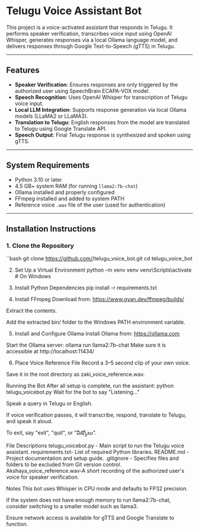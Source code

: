 # Telugu Voice Assistant Bot

This project is a voice-activated assistant that responds in Telugu. It performs speaker verification, transcribes voice input using OpenAI Whisper, generates responses via a local Ollama language model, and delivers responses through Google Text-to-Speech (gTTS) in Telugu.

---

## Features

- **Speaker Verification**: Ensures responses are only triggered by the authorized user using SpeechBrain ECAPA-VOX model.
- **Speech Recognition**: Uses OpenAI Whisper for transcription of Telugu voice input.
- **Local LLM Integration**: Supports response generation via local Ollama models (LLaMA2 or LLaMA3).
- **Translation to Telugu**: English responses from the model are translated to Telugu using Google Translate API.
- **Speech Output**: Final Telugu response is synthesized and spoken using gTTS.

---

## System Requirements

- Python 3.10 or later
- 4.5 GB+ system RAM (for running `llama2:7b-chat`)
- Ollama installed and properly configured
- FFmpeg installed and added to system PATH
- Reference voice `.wav` file of the user (used for authentication)

---

## Installation Instructions

### 1. Clone the Repository

``bash
git clone https://github.com/<your-username>/telugu_voice_bot.git
cd telugu_voice_bot

2. Set Up a Virtual Environment
python -m venv venv
venv\Scripts\activate  # On Windows


3. Install Python Dependencies
pip install -r requirements.txt

4. Install FFmpeg
Download from: https://www.gyan.dev/ffmpeg/builds/

Extract the contents.

Add the extracted bin/ folder to the Windows PATH environment variable.

5. Install and Configure Ollama
Install Ollama from: https://ollama.com

Start the Ollama server:
ollama run llama2:7b-chat
Make sure it is accessible at http://localhost:11434/

6. Place Voice Reference File
Record a 3–5 second clip of your own voice.

Save it in the root directory as zaki_voice_reference.wav.

Running the Bot
After all setup is complete, run the assistant:
python telugu_voicebot.py
Wait for the bot to say "Listening..."

Speak a query in Telugu or English.

If voice verification passes, it will transcribe, respond, translate to Telugu, and speak it aloud.

To exit, say "exit", "quit", or "వీడ్కోలు".

File Descriptions
telugu_voicebot.py -	Main script to run the Telugu voice assistant.
requirements.txt- List of required Python libraries.
README.md -	Project documentation and setup guide.
.gitignore - Specifies files and folders to be excluded from Git version control.
Akshaya_voice_reference.wav-A short recording of the authorized user's voice for speaker verification.

Notes
This bot uses Whisper in CPU mode and defaults to FP32 precision.

If the system does not have enough memory to run llama2:7b-chat, consider switching to a smaller model such as llama3.

Ensure network access is available for gTTS and Google Translate to function.

